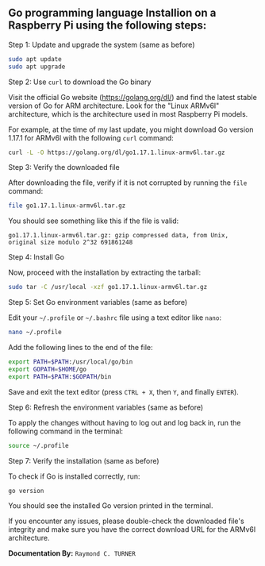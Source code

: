 ## Go programming language Installion on a Raspberry Pi using the following steps:


Step 1: Update and upgrade the system (same as before)

```bash
sudo apt update
sudo apt upgrade
```

Step 2: Use `curl` to download the Go binary

Visit the official Go website (https://golang.org/dl/) and find the latest stable version of Go for ARM architecture. Look for the "Linux ARMv6l" architecture, which is the architecture used in most Raspberry Pi models.

For example, at the time of my last update, you might download Go version 1.17.1 for ARMv6l with the following `curl` command:

```bash
curl -L -O https://golang.org/dl/go1.17.1.linux-armv6l.tar.gz
```

Step 3: Verify the downloaded file

After downloading the file, verify if it is not corrupted by running the `file` command:

```bash
file go1.17.1.linux-armv6l.tar.gz
```

You should see something like this if the file is valid:

```
go1.17.1.linux-armv6l.tar.gz: gzip compressed data, from Unix, original size modulo 2^32 691861248
```

Step 4: Install Go

Now, proceed with the installation by extracting the tarball:

```bash
sudo tar -C /usr/local -xzf go1.17.1.linux-armv6l.tar.gz
```

Step 5: Set Go environment variables (same as before)

Edit your `~/.profile` or `~/.bashrc` file using a text editor like `nano`:

```bash
nano ~/.profile
```

Add the following lines to the end of the file:

```bash
export PATH=$PATH:/usr/local/go/bin
export GOPATH=$HOME/go
export PATH=$PATH:$GOPATH/bin
```

Save and exit the text editor (press `CTRL + X`, then `Y`, and finally `ENTER`).

Step 6: Refresh the environment variables (same as before)

To apply the changes without having to log out and log back in, run the following command in the terminal:

```bash
source ~/.profile
```

Step 7: Verify the installation (same as before)

To check if Go is installed correctly, run:

```bash
go version
```

You should see the installed Go version printed in the terminal.

If you encounter any issues, please double-check the downloaded file's integrity and make sure you have the correct download URL for the ARMv6l architecture.

**Documentation By:** `Raymond C. TURNER`